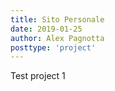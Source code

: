 ```yaml
---
title: Sito Personale
date: 2019-01-25
author: Alex Pagnotta
posttype: 'project'
---
```

Test project 1